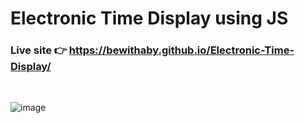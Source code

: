 # Electronic Time Display using JS

### Live site 👉 https://bewithaby.github.io/Electronic-Time-Display/

<br>

![image](https://github.com/bewithaby/Electronic-Time-Display/assets/172017780/9c8ba699-98ff-48ff-86cb-fb63bf6a410e)


